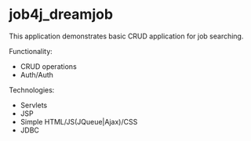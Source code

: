 # job4j_dreamjob
This application demonstrates basic CRUD application for job searching.

Functionality:
* CRUD operations
* Auth/Auth

Technologies:
* Servlets
* JSP
* Simple HTML/JS(JQueue|Ajax)/CSS
* JDBC
